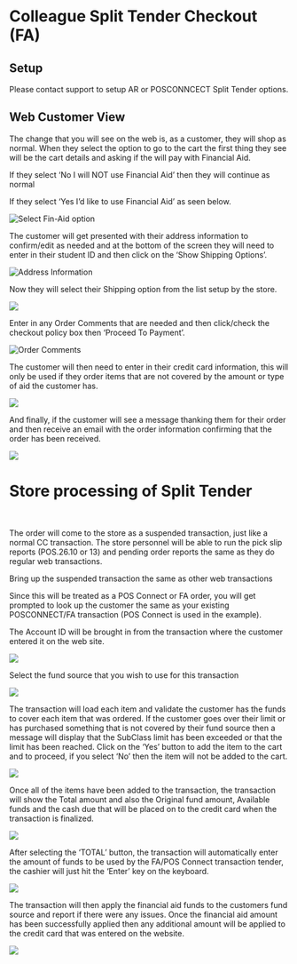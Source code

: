 # Colleague Split Tender Checkout (FA)

<PageHeader />

## Setup

Please contact support to setup AR or POSCONNCECT Split Tender options.

## Web Customer View

The change that you will see on the web is, as a customer, they will shop as normal. When they select the option to go to the cart the first thing they see will be the cart details and asking if the will pay with Financial Aid.

If they select ‘No I will NOT use Financial Aid’ then they will continue as normal

If they select ‘Yes I’d like to use Financial Aid’ as seen below.

![Select Fin-Aid option](./Customer-View.png)

The customer will get presented with their address information to confirm/edit as needed and at the bottom of the screen they will need to enter in their student ID and then click on the ‘Show Shipping Options’.

![Address Information](./Cust-ID.png)

Now they will select their Shipping option from the list setup by the store.

![](./Shipping.png)

Enter in any Order Comments that are needed and then click/check the checkout policy box then ‘Proceed To Payment’.

![Order Comments](./Checkout-agreement.png)

The customer will then need to enter in their credit card information, this will only be used if they order items that are not covered by the amount or type of aid the customer has.

![](./Credit-Card.png)

And finally, if the customer will see a message thanking them for their order and then receive an email with the order information confirming that the order has been received.

![](./Confirmation.png)

# Store processing of Split Tender

 

The order will come to the store as a suspended transaction, just like a normal CC transaction. The store personnel will be able to run the pick slip reports (POS.26.10 or 13) and pending order reports the same as they do regular web transactions.

Bring up the suspended transaction the same as other web transactions

Since this will be treated as a POS Connect or FA order, you will get prompted to look up the customer the same as your existing POSCONNECT/FA transaction (POS Connect is used in the example).

The Account ID will be brought in from the transaction where the customer entered it on the web site.

![](./connect-id.png)

Select the fund source that you wish to use for this transaction

![](./Pos-Connect.png)

The transaction will load each item and validate the customer has the funds to cover each item that was ordered. If the customer goes over their limit or has purchased something that is not covered by their fund source then a message will display that the SubClass limit has been exceeded or that the limit has been reached. Click on the ‘Yes’ button to add the item to the cart and to proceed, if you select ‘No’ then the item will not be added to the cart.

![](./SubClass.png)

Once all of the items have been added to the transaction, the transaction will show the Total amount and also the Original fund amount, Available funds and the cash due that will be placed on to the credit card when the transaction is finalized.

![](./Available-Funds.png)

After selecting the ‘TOTAL’ button, the transaction will automatically enter the amount of funds to be used by the FA/POS Connect transaction tender, the cashier will just hit the ‘Enter’ key on the keyboard.

![](./FA-Tender.png)

The transaction will then apply the financial aid funds to the customers fund source and report if there were any issues. Once the financial aid amount has been successfully applied then any additional amount will be applied to the credit card that was entered on the website.

![](./CC-Tender.png)

<PageFooter />
